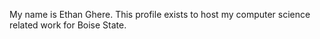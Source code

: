 My name is Ethan Ghere. This profile exists to host my computer science related 
work for Boise State. 
